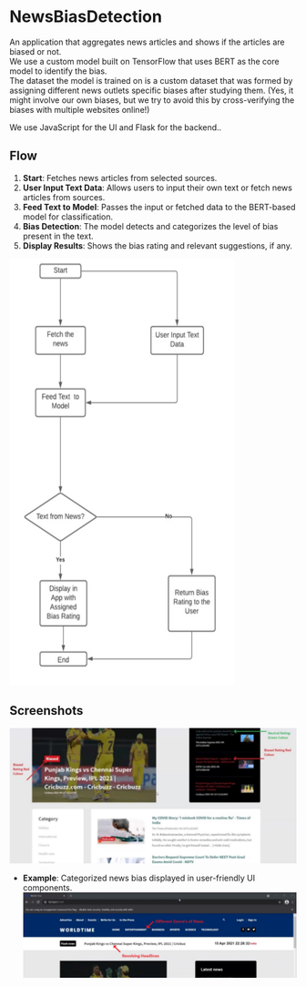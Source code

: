 # NewsBiasDetection

An application that aggregates news articles and shows if the articles are biased or not.  
We use a custom model built on TensorFlow that uses BERT as the core model to identify the bias.  
The dataset the model is trained on is a custom dataset that was formed by assigning different news outlets specific biases after studying them. (Yes, it might involve our own biases, but we try to avoid this by cross-verifying the biases with multiple websites online!)

We use JavaScript for the UI and Flask for the backend..<br />

## Flow


1. **Start**: Fetches news articles from selected sources.
2. **User Input Text Data**: Allows users to input their own text or fetch news articles from sources.
3. **Feed Text to Model**: Passes the input or fetched data to the BERT-based model for classification.
4. **Bias Detection**: The model detects and categorizes the level of bias present in the text.
5. **Display Results**: Shows the bias rating and relevant suggestions, if any.

![Flow Diagram](NewsBiasApp/images/flow.jpg)

## Screenshots


![Screenshot 1](NewsBiasApp/images/Screenshot1.jpg)


- **Example**: Categorized news bias displayed in user-friendly UI components.
![Screenshot 2](NewsBiasApp/images/Screenshot2.jpg)

